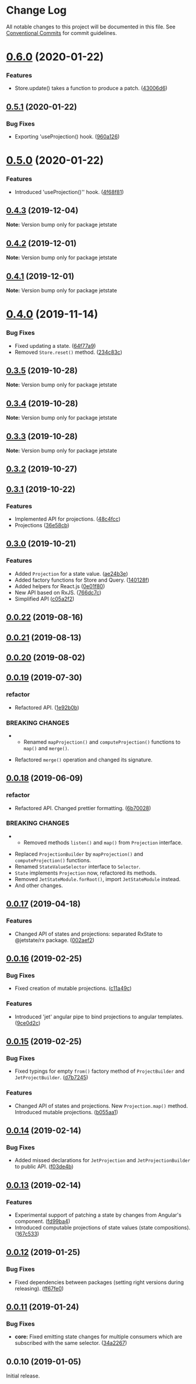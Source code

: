 # Change Log

All notable changes to this project will be documented in this file.
See [Conventional Commits](https://conventionalcommits.org) for commit guidelines.

# [0.6.0](https://github.com/mnasyrov/jetstate/compare/v0.5.1...v0.6.0) (2020-01-22)

### Features

- Store.update() takes a function to produce a patch. ([43006d6](https://github.com/mnasyrov/jetstate/commit/43006d6de54cd0144ce6b9d5de1224b7b01f5a88))

## [0.5.1](https://github.com/mnasyrov/jetstate/compare/v0.5.0...v0.5.1) (2020-01-22)

### Bug Fixes

- Exporting 'useProjection() hook. ([960a126](https://github.com/mnasyrov/jetstate/commit/960a126041c16e6a185637d818584db6841ef576))

# [0.5.0](https://github.com/mnasyrov/jetstate/compare/v0.4.3...v0.5.0) (2020-01-22)

### Features

- Introduced 'useProjection()'' hook. ([4f68f81](https://github.com/mnasyrov/jetstate/commit/4f68f81b16761871ce36137877d9e86a08e6cef4))

## [0.4.3](https://github.com/mnasyrov/jetstate/compare/v0.4.2...v0.4.3) (2019-12-04)

**Note:** Version bump only for package jetstate

## [0.4.2](https://github.com/mnasyrov/jetstate/compare/v0.4.1...v0.4.2) (2019-12-01)

**Note:** Version bump only for package jetstate

## [0.4.1](https://github.com/mnasyrov/jetstate/compare/v0.4.0...v0.4.1) (2019-12-01)

**Note:** Version bump only for package jetstate

# [0.4.0](https://github.com/mnasyrov/jetstate/compare/v0.3.5...v0.4.0) (2019-11-14)

### Bug Fixes

- Fixed updating a state. ([64f77a9](https://github.com/mnasyrov/jetstate/commit/64f77a90510d8beedc0a4762050070ef26bc0541))
- Removed `Store.reset()` method. ([234c83c](https://github.com/mnasyrov/jetstate/commit/234c83cd3f299febb5b737ed9721ff08d14f90d0))

## [0.3.5](https://github.com/mnasyrov/jetstate/compare/v0.3.4...v0.3.5) (2019-10-28)

**Note:** Version bump only for package jetstate

## [0.3.4](https://github.com/mnasyrov/jetstate/compare/v0.3.3...v0.3.4) (2019-10-28)

**Note:** Version bump only for package jetstate

## [0.3.3](https://github.com/mnasyrov/jetstate/compare/v0.3.2...v0.3.3) (2019-10-28)

**Note:** Version bump only for package jetstate

## [0.3.2](https://github.com/mnasyrov/jetstate/compare/v0.3.1...v0.3.2) (2019-10-27)

## [0.3.1](https://github.com/mnasyrov/jetstate/compare/v0.3.0...v0.3.1) (2019-10-22)

### Features

- Implemented API for projections. ([48c4fcc](https://github.com/mnasyrov/jetstate/commit/48c4fcc35f549d205055c1c6db32837a2ef29193))
- Projections ([36e58cb](https://github.com/mnasyrov/jetstate/commit/36e58cb84f384981742c4aaa5e5e585e842772a9))

## [0.3.0](https://github.com/mnasyrov/jetstate/compare/v0.0.22...v0.3.0) (2019-10-21)

### Features

- Added `Projection` for a state value. ([ae24b3e](https://github.com/mnasyrov/jetstate/commit/ae24b3ec633af83327fec0370a5f88088a6c28cd))
- Added factory functions for Store and Query. ([140128f](https://github.com/mnasyrov/jetstate/commit/140128ff8ae687d362d0f8628b309f7e136cee9f))
- Added helpers for React.js ([0e01f80](https://github.com/mnasyrov/jetstate/commit/0e01f80ea6f96c93d05c4aa29628257961b23d36))
- New API based on RxJS. ([766dc7c](https://github.com/mnasyrov/jetstate/commit/766dc7c2a0037703d0a57639178528796228d974))
- Simplified API ([c05a2f2](https://github.com/mnasyrov/jetstate/commit/c05a2f2ffdab180aacff0e3e926f8ac765cf98a5))

## [0.0.22](https://github.com/mnasyrov/jetstate/compare/v0.0.21...v0.0.22) (2019-08-16)

## [0.0.21](https://github.com/mnasyrov/jetstate/compare/v0.0.20...v0.0.21) (2019-08-13)

## [0.0.20](https://github.com/mnasyrov/jetstate/compare/v0.0.19...v0.0.20) (2019-08-02)

## [0.0.19](https://github.com/mnasyrov/jetstate/compare/v0.0.18...v0.0.19) (2019-07-30)

### refactor

- Refactored API. ([1e92b0b](https://github.com/mnasyrov/jetstate/commit/1e92b0b))

### BREAKING CHANGES

- - Renamed `mapProjection()` and `computeProjection()` functions to `map()` and `merge()`.

* Refactored `merge()` operation and changed its signature.

## [0.0.18](https://github.com/mnasyrov/jetstate/compare/v0.0.17...v0.0.18) (2019-06-09)

### refactor

- Refactored API. Changed prettier formatting. ([6b70028](https://github.com/mnasyrov/jetstate/commit/6b70028))

### BREAKING CHANGES

- - Removed methods `listen()` and `map()` from `Projection` interface.

* Replaced `ProjectionBuilder` by `mapProjection()` and `computeProjection()` functions.
* Renamed `StateValueSelector` interface to `Selector`.
* `State` implements `Projection` now, refactored its methods.
* Removed `JetStateModule.forRoot()`, import `JetStateModule` instead.
* And other changes.

## [0.0.17](https://github.com/mnasyrov/jetstate/compare/v0.0.16...v0.0.17) (2019-04-18)

### Features

- Changed API of states and projections: separated RxState to @jetstate/rx package. ([002aef2](https://github.com/mnasyrov/jetstate/commit/002aef2))

<a name="0.0.16"></a>

## [0.0.16](https://github.com/mnasyrov/jetstate/compare/v0.0.15...v0.0.16) (2019-02-25)

### Bug Fixes

- Fixed creation of mutable projections. ([c11a49c](https://github.com/mnasyrov/jetstate/commit/c11a49c))

### Features

- Introduced 'jet' angular pipe to bind projections to angular templates. ([9ce0d2c](https://github.com/mnasyrov/jetstate/commit/9ce0d2c))

<a name="0.0.15"></a>

## [0.0.15](https://github.com/mnasyrov/jetstate/compare/v0.0.14...v0.0.15) (2019-02-25)

### Bug Fixes

- Fixed typings for empty `from()` factory method of `ProjectBuilder` and `JetProjectBuilder`. ([d7b7245](https://github.com/mnasyrov/jetstate/commit/d7b7245))

### Features

- Changed API of states and projections. New `Projection.map()` method. Introduced mutable projections. ([b055aa1](https://github.com/mnasyrov/jetstate/commit/b055aa1))

<a name="0.0.14"></a>

## [0.0.14](https://github.com/mnasyrov/jetstate/compare/v0.0.13...v0.0.14) (2019-02-14)

### Bug Fixes

- Added missed declarations for `JetProjection` and `JetProjectionBuilder` to public API. ([f03de4b](https://github.com/mnasyrov/jetstate/commit/f03de4b))

<a name="0.0.13"></a>

## [0.0.13](https://github.com/mnasyrov/jetstate/compare/v0.0.12...v0.0.13) (2019-02-14)

### Features

- Experimental support of patching a state by changes from Angular's component. ([fd99ba4](https://github.com/mnasyrov/jetstate/commit/fd99ba4))
- Introduced computable projections of state values (state compositions). ([167c533](https://github.com/mnasyrov/jetstate/commit/167c533))

<a name="0.0.12"></a>

## [0.0.12](https://github.com/mnasyrov/jetstate/compare/v0.0.11...v0.0.12) (2019-01-25)

### Bug Fixes

- Fixed dependencies between packages (setting right versions during releasing). ([ff67fe0](https://github.com/mnasyrov/jetstate/commit/ff67fe0))

<a name="0.0.11"></a>

## [0.0.11](https://github.com/mnasyrov/jetstate/compare/v0.0.10...v0.0.11) (2019-01-24)

### Bug Fixes

- **core:** Fixed emitting state changes for multiple consumers which are subscribed with the same selector. ([34a2267](https://github.com/mnasyrov/jetstate/commit/34a2267))

<a name="0.0.10"></a>

## 0.0.10 (2019-01-05)

Initial release.

